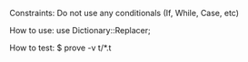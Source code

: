 Constraints:
Do not use any conditionals (If, While, Case, etc)

How to use:
use Dictionary::Replacer;

How to test:
$ prove -v t/*.t
